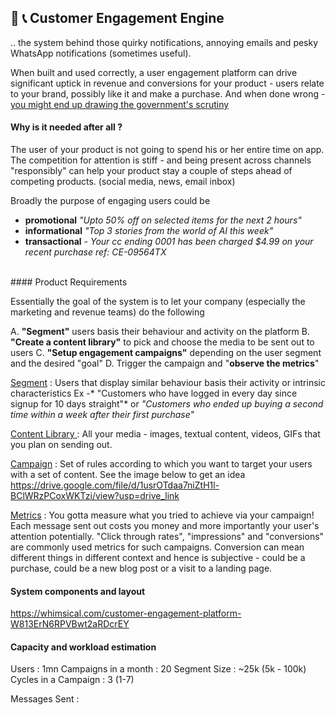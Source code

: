 ##  📩 📞 Customer Engagement Engine 

 .. the system behind those quirky notifications, annoying emails and pesky WhatsApp notifications (sometimes useful). 
 
 When built and used correctly, a user engagement platform can drive significant uptick in revenue and conversions for your product - users relate to your brand, possibly like it and make a purchase. And when done wrong - [you might end up drawing the government's scrutiny](https://www.google.com/search?q=pesky+bajaj+finance&sca_esv=573076625&tbm=nws&sxsrf=AM9HkKmXVnJ-7nAkmLa-IQjld_FAoUoOfw:1697173238748&source=lnms&sa=X&ved=2ahUKEwig6pGAn_KBAxUWUGwGHSbfCpgQ_AUoAXoECAIQAw&biw=1280&bih=595&dpr=2)
 
#### Why is it needed after all ? 

The user of your product is not going to spend his or her entire time on app. The competition for attention is stiff - and being present across channels "responsibly" can help your product stay a couple of steps ahead of competing products. (social media, news, email inbox)

Broadly the purpose of engaging users could be 
- **promotional**  *"Upto 50% off on selected items for the next 2 hours"*
- **informational** *"Top 3 stories from the world of AI this week"*
- **transactional** - *Your cc ending 0001 has been charged $4.99 on your recent purchase ref: CE-09564TX*

</br>
#### Product Requirements

Essentially the goal of the system is to let your company (especially the marketing and revenue teams) do the following

A. **"Segment"** users basis their behaviour and activity on the platform
B. **"Create a content library"** to pick and choose the media to be sent out to users
C. **"Setup engagement campaigns"** depending on the user segment and the desired "goal"
D. Trigger the campaign and "**observe the metrics**"

<u>Segment</u> : Users that display similar behaviour basis their activity or intrinsic characteristics 
Ex -* "Customers who have logged in every day since signup for 10 days straight"* or *"Customers who ended up buying a second time within a week after their first purchase"*

<u>Content Library </u> : All your media - images, textual content, videos, GIFs that you plan on sending out.

<u>Campaign</u> : Set of rules according to which you want to target your users with a set of content.
See the image below to get an idea 
https://drive.google.com/file/d/1usrOTdaa7niZtH1l-BClWRzPCoxWKTzi/view?usp=drive_link


<u>Metrics</u> : You gotta measure what you tried to achieve via your campaign!
Each message sent out costs you money and more importantly your user's attention potentially. "Click through rates", "impressions" and "conversions" are commonly used metrics for such campaigns. Conversion can mean different things in different context and hence is subjective - could be a purchase, could be a new blog post or a visit to a landing page.


#### System components and layout

https://whimsical.com/customer-engagement-platform-W813ErN6RPVBwt2aRDcrEY


#### Capacity and workload estimation

Users : 1mn
Campaigns in a month : 20
Segment Size : ~25k (5k - 100k)
Cycles in a Campaign : 3 (1-7)


Messages Sent : 